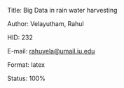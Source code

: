 Title: Big Data in rain water harvesting

Author: Velayutham, Rahul

HID: 232

E-mail: rahuvela@umail.iu.edu

Format: latex

Status: 100%
